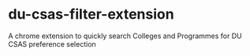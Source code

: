 # du-csas-filter-extension
A chrome extension to quickly search Colleges and Programmes for DU CSAS preference selection
